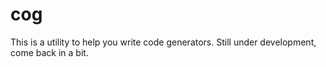 cog
=====

This is a utility to help you write code generators. Still under development, come back in a bit.
